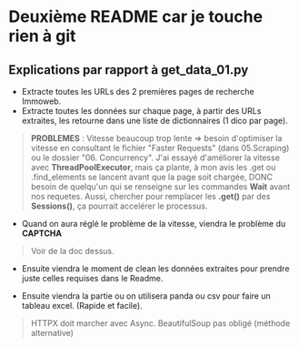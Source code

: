 # Deuxième README car je touche rien à git

## Explications par rapport à get_data_01.py
* Extracte toutes les URLs des 2 premières pages de recherche Immoweb.
* Extracte toutes les données sur chaque page, à partir des URLs extraites, les retourne dans une liste de dictionnaires (1 dico par page). 

> **PROBLEMES** : Vitesse beaucoup trop lente => besoin d'optimiser la vitesse en consultant le fichier "Faster Requests" (dans 05.Scraping) ou le dossier "06. Concurrency". J'ai essayé d'améliorer la vitesse avec **ThreadPoolExecutor**, mais ça plante, à mon avis les .get ou .find_elements se lancent avant que la page soit chargée, DONC besoin de quelqu'un qui se renseigne sur les commandes **Wait** avant nos requetes. Aussi, chercher pour remplacer les **.get()** par des **Sessions()**, ça pourrait accelérer le processus.

* Quand on aura réglé le problème de la vitesse, viendra le problème du **CAPTCHA**

> Voir de la doc dessus.

* Ensuite viendra le moment de clean les données extraites pour prendre juste celles requises dans le Readme.

* Ensuite viendra la partie ou on utilisera panda ou csv pour faire un tableau excel. (Rapide et facile).

> HTTPX doit marcher avec Async. BeautifulSoup pas obligé (méthode alternative)

